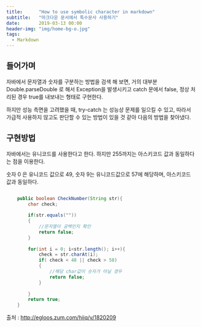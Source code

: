 ```yaml
---
title:      "How to use symbolic character in markdown"
subtitle:   "마크다운 문서에서 특수문사 사용하기"
date:       2019-03-13 00:00 
header-img: "img/home-bg-o.jpg"
tags:
  - Markdown
---
```


## 들어가며

자바에서 문자열과 숫자를 구분하는 방법을 검색 해 보면, 거의 대부분 Double.parseDouble 로 해서 Exception을 발생시키고 catch 문에서 false, 정상 처리된 경우 true를 내보내는 형태로 구현한다. 

하지만 성능 측면을 고려했을 때, try-catch 는 성능상 문제를 일으킬 수 있고, 따라서 가급적 사용하지 않고도 판단할 수 있는 방법이 있을 것 같아 다음의 방법을 찾아냈다.

## 구현방법

자바에서는 유니코드를 사용한다고 한다. 하지만 255까지는 아스키코드 값과 동일하다는 점을 이용한다.

숫자 0 은 유니코드 값으로 49, 숫자 9는 유니코드값으로 57에 해당하며, 아스키코드 값과 동일하다.

```java

	public boolean CheckNumber(String str){
		char check;
		
		if(str.equals(""))
		{
			//문자열이 공백인지 확인
			return false;
		}
		
		for(int i = 0; i<str.length(); i++){
			check = str.charAt(i);
			if( check < 48 || check > 58)
			{
				//해당 char값이 숫자가 아닐 경우
				return false;
			}
			
		}		
		return true;
	}
```

출처 : http://egloos.zum.com/hiiq/v/1820209